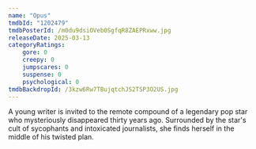 ```yaml
---
name: "Opus"
tmdbId: "1202479"
tmdbPosterId: /m0du9dsiOVeb0SgfqR8ZAEPRxww.jpg
releaseDate: 2025-03-13
categoryRatings:
    gore: 0
    creepy: 0
    jumpscares: 0
    suspense: 0
    psychological: 0
tmdbBackdropId: /3kzw6Rw7TBujqtchJS2TSP3O2US.jpg
---
```

A young writer is invited to the remote compound of a legendary pop star who mysteriously disappeared thirty years ago. Surrounded by the star's cult of sycophants and intoxicated journalists, she finds herself in the middle of his twisted plan.
